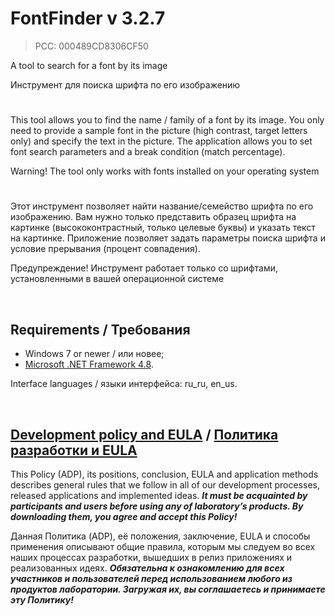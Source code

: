 # FontFinder v 3.2.7
> PCC: 000489CD8306CF50


A tool to search for a font by its image

Инструмент для поиска шрифта по его изображению


#

This tool allows you to find the name / family of a font by its image. You only need to provide a sample
font in the picture (high contrast, target letters only) and specify the text in the picture.
The application allows you to set font search parameters and a break condition (match percentage).

Warning! The tool only works with fonts installed on your operating system

#

Этот инструмент позволяет найти название/семейство шрифта по его изображению. Вам нужно только
представить образец шрифта на картинке (высококонтрастный, только целевые буквы) и указать текст на картинке.
Приложение позволяет задать параметры поиска шрифта и условие прерывания (процент совпадения).

Предупреждение! Инструмент работает только со шрифтами, установленными в вашей операционной системе

&nbsp;



## Requirements / Требования

- Windows 7 or newer / или новее;
- [Microsoft .NET Framework 4.8](https://go.microsoft.com/fwlink/?linkid=2088631).

Interface languages / языки интерфейса: ru_ru, en_us.

&nbsp;



## [Development policy and EULA](https://adslbarxatov.github.io/ADP) / [Политика разработки и EULA](https://adslbarxatov.github.io/ADP/ru)

This Policy (ADP), its positions, conclusion, EULA and application methods
describes general rules that we follow in all of our development processes, released applications and implemented ideas.
***It must be acquainted by participants and users before using any of laboratory’s products.
By downloading them, you agree and accept this Policy!***

Данная Политика (ADP), её положения, заключение, EULA и способы применения
описывают общие правила, которым мы следуем во всех наших процессах разработки, вышедших в релиз приложениях
и реализованных идеях.
***Обязательна к ознакомлению для всех участников и пользователей перед использованием любого из продуктов лаборатории.
Загружая их, вы соглашаетесь и принимаете эту Политику!***
